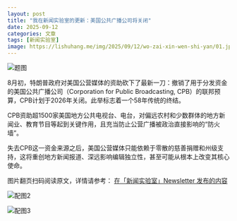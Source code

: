 ```yaml
---
layout: post
title: "我在新闻实验室的更新：美国公共广播公司将关闭"
date: 2025-09-12
categories: 文章
tags: [新闻实验室]
image: https://lishuhang.me/img/2025/09/12/wo-zai-xin-wen-shi-yan/01.jpg
---
```


![题图](https://lishuhang.me/img/2025/09/12/wo-zai-xin-wen-shi-yan/01.jpg)

8月初，特朗普政府对美国公营媒体的资助砍下了最新一刀：撤销了用于分发资金的美国公共广播公司（Corporation for Public Broadcasting, CPB）的联邦预算，CPB计划于2026年关闭。此举标志着一个58年传统的终结。

CPB资助超1500家美国地方公共电视台、电台，对偏远农村和少数群体的地方新闻业、教育节目等起到关键作用，且充当防止公营广播被政治直接影响的“防火墙”。

失去CPB这一资金来源之后，美国公营媒体只能依赖于零散的慈善捐赠和州级支持，这将重创地方新闻报道、深远影响编辑独立性，甚至可能从根本上改变其核心使命。

图片翻页扫码阅读原文，详情请参考： [在「新闻实验室」Newsletter 发布的内容](https://mp.weixin.qq.com/s?__biz=MjM5Mjg1ODIxMQ==&mid=2650663077&idx=1&sn=73fda2d6e631686a901b6ae9caf45b69&scene=142#wechat_redirect)

![配图2](https://lishuhang.me/img/2025/09/12/wo-zai-xin-wen-shi-yan/02.jpg)

![配图3](https://lishuhang.me/img/2025/09/12/wo-zai-xin-wen-shi-yan/03.jpg)